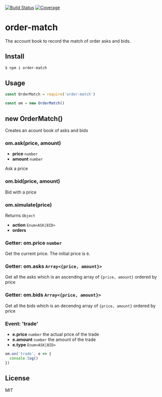 [![Build Status](https://travis-ci.org/kaelzhang/order-match.svg?branch=master)](https://travis-ci.org/kaelzhang/order-match)
[![Coverage](https://codecov.io/gh/kaelzhang/order-match/branch/master/graph/badge.svg)](https://codecov.io/gh/kaelzhang/order-match)
<!-- optional appveyor tst
[![Windows Build Status](https://ci.appveyor.com/api/projects/status/github/kaelzhang/order-match?branch=master&svg=true)](https://ci.appveyor.com/project/kaelzhang/order-match)
-->
<!-- optional npm version
[![NPM version](https://badge.fury.io/js/order-match.svg)](http://badge.fury.io/js/order-match)
-->
<!-- optional npm downloads
[![npm module downloads per month](http://img.shields.io/npm/dm/order-match.svg)](https://www.npmjs.org/package/order-match)
-->
<!-- optional dependency status
[![Dependency Status](https://david-dm.org/kaelzhang/order-match.svg)](https://david-dm.org/kaelzhang/order-match)
-->

# order-match

The account book to record the match of order asks and bids.

## Install

```sh
$ npm i order-match
```

## Usage

```js
const OrderMatch = require('order-match')

const om = new OrderMatch()
```

## new OrderMatch()

Creates an acount book of asks and bids

### om.ask(price, amount)

- **price** `number`
- **amount** `number`

Ask a price

### om.bid(price, amount)

Bid with a price

### om.simulate(price)

Returns `Object`

- **action** `Enum<ASK|BID>`
- **orders**

### Getter: om.price `number`

Get the current price. The initial price is `0`.

### Getter: om.asks `Array<{price, amount}>`

Get all the asks which is an ascending array of `{price, amount}` ordered by price

### Getter: om.bids `Array<{price, amount}>`

Get all the bids which is an decendng array of `{price, amount}` ordered by price

### Event: 'trade'

- **e.price** `number` the actual price of the trade
- **e.amount** `number` the amount of the trade
- **e.type** `Enum<ASK|BID>`

```js
om.on('trade', e => {
  console.log()
})
```

## License

MIT
